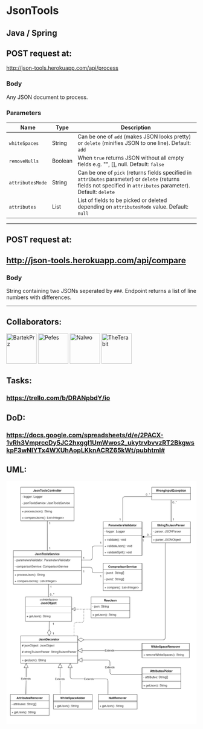 # JsonTools

## Java / Spring


## POST request at:
http://json-tools.herokuapp.com/api/process

### Body
Any JSON document to process.

### Parameters
| Name | Type | Description |
| --- | --- | --- |
| `whiteSpaces` | String | Can be one of `add` (makes JSON looks pretty) or `delete` (minifies JSON to one line). Default: `add` |
| `removeNulls` | Boolean | When `true` returns JSON without all empty fields e.g. "", [], null. Default: `false` |
| `attributesMode` | String | Can be one of `pick` (returns fields specified in `attributes` parameter) or `delete` (returns fields not specified in `attributes` parameter). Default: `delete` |
| `attributes` | List<String> | List of fields to be picked or deleted depending on `attributesMode` value. Default: `null` |

---

## POST request at:
## http://json-tools.herokuapp.com/api/compare

### Body
String containing two JSONs seperated by `###`. Endpoint returns a list of line numbers with differences.

---



## Collaborators:

<a href="https://github.com/BartekPrz"><img src="https://avatars3.githubusercontent.com/u/38264818?s=400&v=4" title="BartekPrz" width="80" height="80"></a>
<a href="https://github.com/Pefes"><img src="https://avatars2.githubusercontent.com/u/56848101?s=400&v=4" title="Pefes" width="80" height="80"></a>
<a href="https://github.com/NaIwo"><img src="https://avatars3.githubusercontent.com/u/38052250?s=400&v=4" title="NaIwo" width="80" height="80"></a>
<a href="https://github.com/TheTerabit"><img src="https://avatars1.githubusercontent.com/u/36801835?s=400&u=8483c9b9d1d31289f80d06604a22e905b448cf5c&v=4" title="TheTerabit" width="80" height="80"></a>


## Tasks:
### https://trello.com/b/DRANpbdY/io

## DoD:
### https://docs.google.com/spreadsheets/d/e/2PACX-1vRh3VmprccDy5JC2hxggI1UmWwos2_ukytrvbvvzRT2BkgwskpF3wNIYTx4WXUhAopLKknACRZ65kWt/pubhtml#

## UML:
![UML](https://github.com/TheTerabit/JsonTools/blob/dev/UML.png)

